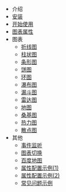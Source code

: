 - 介绍
 - [安装](/)
 - [开始使用](/start)
 - [图表属性](/props)
- 图表
  - [折线图](/line)
  - [柱状图](/histogram)
  - [条形图](/bar)
  - [饼图](/pie)
  - [环图](/ring)
  - [瀑布图](/waterfall)
  - [漏斗图](/funnel)
  - [雷达图](/radar)
  - [地图](/map)
  - [桑基图](/sankey)
  - [热力图](/heatmap)
  - [散点图](/scatter)
- 其他
  - [事件监听](/event)
  - [图表切换](/toggle)
  - [百度地图](/bmap)
  - [属性配置示例(1)](/props-demo1)
  - [属性配置示例(2)](/props-demo2)
  - [常见问题示例](/skill-demo)
